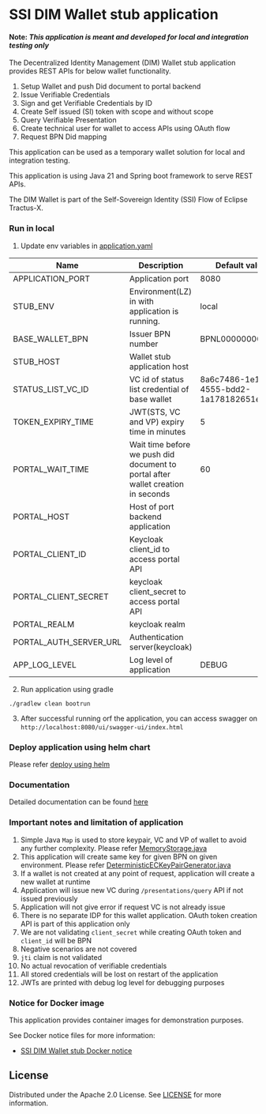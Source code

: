 # SSI DIM Wallet stub application

#### Note: *This application is meant and developed for local and integration testing only*

The Decentralized Identity Management (DIM) Wallet stub application provides REST APIs for below wallet functionality.

1. Setup Wallet and push Did document to portal backend
2. Issue Verifiable Credentials
3. Sign and get Verifiable Credentials by ID
4. Create Self issued (SI) token with scope and without scope
5. Query Verifiable Presentation
6. Create technical user for wallet to access APIs using OAuth flow
7. Request BPN Did mapping

This application can be used as a temporary wallet solution for local and integration testing.

This application is using Java 21 and Spring boot framework to serve REST APIs.

The DIM Wallet is part of the Self-Sovereign Identity (SSI) Flow of Eclipse Tractus-X.

### Run in local

1. Update env variables in [application.yaml](src%2Fmain%2Fresources%2Fapplication.yaml)

| Name                   | Description                                                                      | Default value                        |
|------------------------|----------------------------------------------------------------------------------|--------------------------------------|
| APPLICATION_PORT       | Application port                                                                 | 8080                                 |
| STUB_ENV               | Environment(LZ) in with application is running.                                  | local                                |
| BASE_WALLET_BPN        | Issuer BPN number                                                                | BPNL000000000000                     |
| STUB_HOST              | Wallet stub application host                                                     |                                      |
| STATUS_LIST_VC_ID      | VC id of status list credential of base wallet                                   | 8a6c7486-1e1f-4555-bdd2-1a178182651e |
| TOKEN_EXPIRY_TIME      | JWT(STS, VC and VP) expiry time in minutes                                       | 5                                    |
| PORTAL_WAIT_TIME       | Wait time before we push did document to portal after wallet creation in seconds | 60                                   |
| PORTAL_HOST            | Host of port backend application                                                 |                                      |
| PORTAL_CLIENT_ID       | Keycloak client_id to access portal API                                          |                                      |
| PORTAL_CLIENT_SECRET   | keycloak client_secret to access portal API                                      |                                      |
| PORTAL_REALM           | keycloak realm                                                                   |                                      |
| PORTAL_AUTH_SERVER_URL | Authentication server(keycloak)                                                  |                                      |
| APP_LOG_LEVEL          | Log level of application                                                         | DEBUG                                |

2. Run application using gradle

`./gradlew clean bootrun`

3. After successful running orf the application, you can access swagger
   on  ``http://localhost:8080/ui/swagger-ui/index.html``

### Deploy application using helm chart

Please refer [deploy using helm](charts%2Fssi-dim-wallet-stub%2FREADME.md)

### Documentation

Detailed documentation can be found [here](docs%2FREADME.md)

### Important notes and limitation of application

1. Simple Java ``Map`` is used to store keypair, VC and VP of wallet to avoid any further complexity. Please
   refer [MemoryStorage.java](src%2Fmain%2Fjava%2Forg%2Feclipse%2Ftractusx%2Fwallet%2Fstub%2Fstorage%2FMemoryStorage.java)
2. This application will create same key for given BPN on given environment. Please
   refer [DeterministicECKeyPairGenerator.java](src%2Fmain%2Fjava%2Forg%2Feclipse%2Ftractusx%2Fwallet%2Fstub%2Futils%2FDeterministicECKeyPairGenerator.java)
3. If a wallet is not created at any point of request, application will create a new wallet at runtime
4. Application will issue new VC during ``/presentations/query`` API if not issued previously
5. Application will not give error if request VC is not already issue
6. There is no separate IDP for this wallet application. OAuth token creation API is part of this application only
7. We are not validating ``client_secret`` while creating OAuth token and  ``client_id`` will be BPN
8. Negative scenarios are not covered
9. ``jti`` claim is not validated
10. No actual revocation of verifiable credentials
11. All stored credentials will be lost on restart of the application
12. JWTs are printed with debug log level for debugging purposes


### Notice for Docker image

This application provides container images for demonstration purposes.

See Docker notice files for more information:

- [SSI DIM Wallet stub Docker notice](DOCKER_NOTICE.md)


## License

Distributed under the Apache 2.0 License.
See [LICENSE](./LICENSE) for more information.
